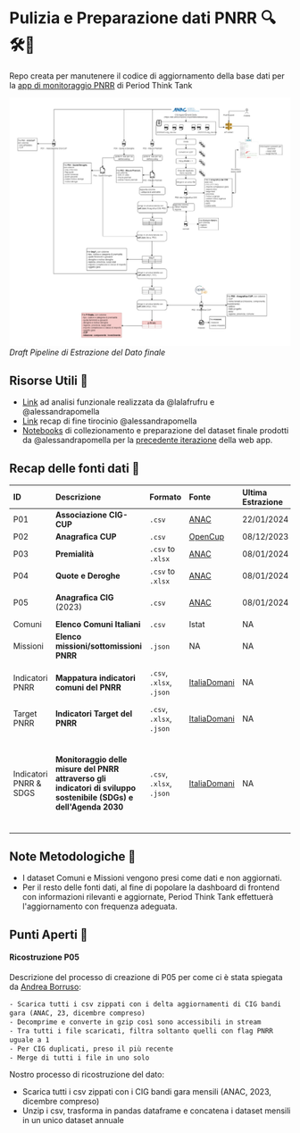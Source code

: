 # Pulizia e Preparazione dati PNRR 🔍🛠️💾
Repo creata per manutenere il codice di aggiornamento della base dati per la [app di monitoraggio PNRR](https://public.tableau.com/app/profile/period.thinktank/viz/webapp-attempt_newbase/Home) di Period Think Tank

![draft](docs/draft_pipeline.jpeg)
*Draft Pipeline di Estrazione del Dato finale*

## Risorse Utili 📝
* [Link](https://docs.google.com/document/d/1HaHIbAhVGqhypHSc_gMIXG6Z4ioIH56mi-BsnI2Ty1w/edit#heading=h.r13rq9c3hkqr) ad analisi funzionale realizzata da @lalafrufru e @alessandrapomella  
* [Link](https://docs.google.com/document/d/15TFWF38qALM83yI11kMPHrwp-16bFSK8/edit) recap di fine tirocinio @alessandrapomella
* [Notebooks](notebooks/data_prep_old) di collezionamento e preparazione del dataset finale prodotti da @alessandrapomella per la [precedente iterazione](https://github.com/PeriodThinkTank/analisi-dati-pnrr) della web app. 


## Recap delle fonti dati 💾
| ID | Descrizione | Formato | Fonte | Ultima Estrazione | Ultimo Aggiornamento | Freq. Aggiornamento | Commenti |  
|:---------|:------|:--------|:------------------|:---------|:---------|:------|:----|
| P01 | **Associazione CIG-CUP** | `.csv`| [ANAC](https://dati.anticorruzione.it/opendata/dataset/cup) | 22/01/2024 | 03/06/2024 | Mensile | NA |
| P02 | **Anagrafica CUP** | `.csv` | [OpenCup](https://www.opencup.gov.it/portale/documents/21195/299152/)| 08/12/2023 | 02/2024 | NA | NA |
| P03 | **Premialità** | `.csv` to `.xlsx` | [ANAC](https://dati.anticorruzione.it/opendata/dataset/misurepremiali-pnrrpnc) | 08/01/2024 | 03/06/2024 | Mensile | NA |
| P04 | **Quote e Deroghe** | `.csv` to `.xlsx` | [ANAC](https://dati.anticorruzione.it/opendata/dataset/indicatori-pnrrpnc) | 08/01/2024 | 03/06/2024 | Mensile| NA |
| P05 | **Anagrafica CIG** (2023) | `.csv` | [ANAC](https://dati.anticorruzione.it/opendata/dataset/cig-2023) | 08/01/2024 | 18/01/2024 | in attesa di aggiornamento 2024| NA |
| Comuni | **Elenco Comuni Italiani** | `.csv` | Istat | NA | NA | NA | NA |
| Missioni | **Elenco missioni/sottomissioni PNRR** | `.json`| NA | NA | NA | NA | NA |
| Indicatori PNRR | **Mappatura indicatori comuni del PNRR** |  `.csv`, `.xlsx`, `.json` | [ItaliaDomani](https://www.italiadomani.gov.it/content/sogei-ng/it/it/catalogo-open-data/mappatura-indicatori-comuni.html) | NA | 18/04/24 (v6) | NA | Dataset citato nell'articolo di [inGenere](https://www.ingenere.it/articoli/forma-senza-sostanza) |
| Target PNRR | **Indicatori Target del PNRR** | `.csv`, `.xlsx`, `.json` | [ItaliaDomani](https://www.italiadomani.gov.it/content/sogei-ng/it/it/catalogo-open-data/indicatori-target-del-pnrr--dati-validati-.html) | NA | 15/03/2024 | NA | NA |
| Indicatori PNRR & SDGS | **Monitoraggio delle misure del PNRR attraverso gli indicatori di sviluppo sostenibile (SDGs) e dell'Agenda 2030** |  `.csv`, `.xlsx`, `.json` | [ItaliaDomani](https://www.italiadomani.gov.it/content/sogei-ng/it/it/catalogo-open-data/monitoraggio-delle-misure-del-pnrr-attraverso-gli-indicatori-di-.html) | NA | 19/06/2024 (v5) | NA | Dataset di interesse per alcune misure presenti che potrebbero impattare direttamente sul genere e inclusività |


## Note Metodologiche 📕
* I dataset Comuni e Missioni vengono presi come dati e non aggiornati. 
* Per il resto delle fonti dati, al fine di popolare la dashboard di frontend con informazioni rilevanti e aggiornate, Period Think Tank effettuerà l'aggiornamento con frequenza adeguata.

## Punti Aperti 👀

#### Ricostruzione P05
Descrizione del processo di creazione di P05 per come ci è stata spiegata da [Andrea Borruso](https://www.linkedin.com/in/andreaborruso/?locale=it_IT):

    - Scarica tutti i csv zippati con i delta aggiornamenti di CIG bandi gara (ANAC, 23, dicembre compreso)
    - Decomprime e converte in gzip così sono accessibili in stream
    - Tra tutti i file scaricati, filtra soltanto quelli con flag PNRR uguale a 1
    - Per CIG duplicati, preso il più recente
    - Merge di tutti i file in uno solo

Nostro processo di ricostruzione del dato:  
* Scarica tutti i csv zippati con i CIG bandi gara mensili (ANAC, 2023, dicembre compreso)  
* Unzip i csv, trasforma in pandas dataframe e concatena i dataset mensili in un unico dataset annuale  
